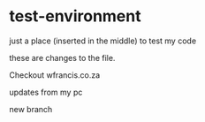 # test-environment
just a place (inserted in the middle) to test my code


these are changes to the file.

Checkout wfrancis.co.za


updates from my pc

new branch